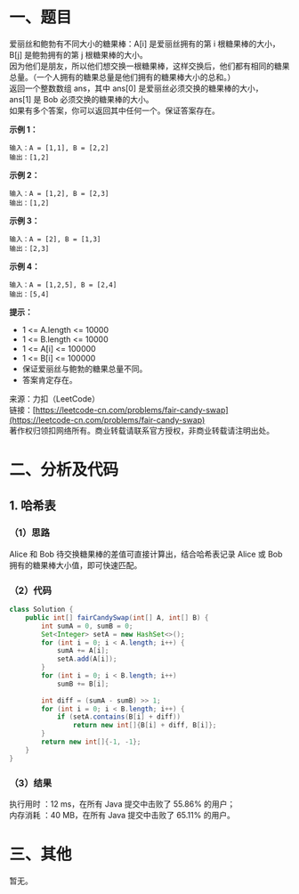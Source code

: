 # 一、题目
爱丽丝和鲍勃有不同大小的糖果棒：A[i] 是爱丽丝拥有的第 i 根糖果棒的大小，B[j] 是鲍勃拥有的第 j 根糖果棒的大小。     
因为他们是朋友，所以他们想交换一根糖果棒，这样交换后，他们都有相同的糖果总量。（一个人拥有的糖果总量是他们拥有的糖果棒大小的总和。）     
返回一个整数数组 ans，其中 ans[0] 是爱丽丝必须交换的糖果棒的大小，ans[1] 是 Bob 必须交换的糖果棒的大小。    
如果有多个答案，你可以返回其中任何一个。保证答案存在。     
    
**示例 1：**    
```
输入：A = [1,1], B = [2,2]
输出：[1,2]
```
**示例 2：**     
```
输入：A = [1,2], B = [2,3]
输出：[1,2]
```
**示例 3：**     
```
输入：A = [2], B = [1,3]
输出：[2,3]
```
**示例 4：**    
```
输入：A = [1,2,5], B = [2,4]
输出：[5,4]
```
    
**提示：**    
- 1 <= A.length <= 10000
- 1 <= B.length <= 10000
- 1 <= A[i] <= 100000
- 1 <= B[i] <= 100000
- 保证爱丽丝与鲍勃的糖果总量不同。
- 答案肯定存在。
     
来源：力扣（LeetCode）      
链接：[https://leetcode-cn.com/problems/fair-candy-swap](https://leetcode-cn.com/problems/fair-candy-swap)    
著作权归领扣网络所有。商业转载请联系官方授权，非商业转载请注明出处。    
# 二、分析及代码    
## 1. 哈希表
### （1）思路
Alice 和 Bob 待交换糖果棒的差值可直接计算出，结合哈希表记录 Alice 或 Bob 拥有的糖果棒大小值，即可快速匹配。
### （2）代码
```java
class Solution {
    public int[] fairCandySwap(int[] A, int[] B) {
        int sumA = 0, sumB = 0;
        Set<Integer> setA = new HashSet<>();
        for (int i = 0; i < A.length; i++) {
            sumA += A[i];
            setA.add(A[i]);
        }
        for (int i = 0; i < B.length; i++)
            sumB += B[i];
        
        int diff = (sumA - sumB) >> 1;
        for (int i = 0; i < B.length; i++) {
            if (setA.contains(B[i] + diff))
                return new int[]{B[i] + diff, B[i]};
        }
        return new int[]{-1, -1};
    }
}
```
### （3）结果
执行用时 ：12 ms，在所有 Java 提交中击败了 55.86% 的用户；    
内存消耗 ：40 MB，在所有 Java 提交中击败了 65.11% 的用户。      
# 三、其他
暂无。  

